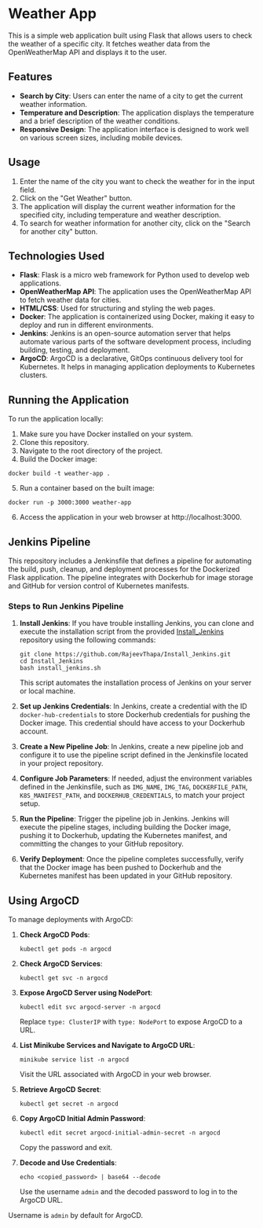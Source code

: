 # Weather App

This is a simple web application built using Flask that allows users to check the weather of a specific city. It fetches weather data from the OpenWeatherMap API and displays it to the user.

## Features

- **Search by City**: Users can enter the name of a city to get the current weather information.
- **Temperature and Description**: The application displays the temperature and a brief description of the weather conditions.
- **Responsive Design**: The application interface is designed to work well on various screen sizes, including mobile devices.

## Usage

1. Enter the name of the city you want to check the weather for in the input field.
2. Click on the "Get Weather" button.
3. The application will display the current weather information for the specified city, including temperature and weather description.
4. To search for weather information for another city, click on the "Search for another city" button.

## Technologies Used

- **Flask**: Flask is a micro web framework for Python used to develop web applications.
- **OpenWeatherMap API**: The application uses the OpenWeatherMap API to fetch weather data for cities.
- **HTML/CSS**: Used for structuring and styling the web pages.
- **Docker**: The application is containerized using Docker, making it easy to deploy and run in different environments.
- **Jenkins**: Jenkins is an open-source automation server that helps automate various parts of the software development process, including building, testing, and deployment.
- **ArgoCD**: ArgoCD is a declarative, GitOps continuous delivery tool for Kubernetes. It helps in managing application deployments to Kubernetes clusters.

## Running the Application

To run the application locally:

1. Make sure you have Docker installed on your system.
2. Clone this repository.
3. Navigate to the root directory of the project.
4. Build the Docker image:

```
docker build -t weather-app .
```

5. Run a container based on the built image:

```
docker run -p 3000:3000 weather-app
```

6. Access the application in your web browser at http://localhost:3000.


## Jenkins Pipeline

This repository includes a Jenkinsfile that defines a pipeline for automating the build, push, cleanup, and deployment processes for the Dockerized Flask application. The pipeline integrates with Dockerhub for image storage and GitHub for version control of Kubernetes manifests.

### Steps to Run Jenkins Pipeline

1. **Install Jenkins**: If you have trouble installing Jenkins, you can clone and execute the installation script from the provided [Install_Jenkins](https://github.com/RajeevThapa/Install_Jenkins) repository using the following commands:
    ```
    git clone https://github.com/RajeevThapa/Install_Jenkins.git
    cd Install_Jenkins
    bash install_jenkins.sh
    ```
    This script automates the installation process of Jenkins on your server or local machine.

2. **Set up Jenkins Credentials**: In Jenkins, create a credential with the ID `docker-hub-credentials` to store Dockerhub credentials for pushing the Docker image. This credential should have access to your Dockerhub account.

3. **Create a New Pipeline Job**: In Jenkins, create a new pipeline job and configure it to use the pipeline script defined in the Jenkinsfile located in your project repository.

4. **Configure Job Parameters**: If needed, adjust the environment variables defined in the Jenkinsfile, such as `IMG_NAME`, `IMG_TAG`, `DOCKERFILE_PATH`, `K8S_MANIFEST_PATH`, and `DOCKERHUB_CREDENTIALS`, to match your project setup.

5. **Run the Pipeline**: Trigger the pipeline job in Jenkins. Jenkins will execute the pipeline stages, including building the Docker image, pushing it to Dockerhub, updating the Kubernetes manifest, and committing the changes to your GitHub repository.

6. **Verify Deployment**: Once the pipeline completes successfully, verify that the Docker image has been pushed to Dockerhub and the Kubernetes manifest has been updated in your GitHub repository.

## Using ArgoCD

To manage deployments with ArgoCD:

1. **Check ArgoCD Pods**:
    ```
    kubectl get pods -n argocd
    ```

2. **Check ArgoCD Services**:
    ```
    kubectl get svc -n argocd
    ```

3. **Expose ArgoCD Server using NodePort**:
    ```
    kubectl edit svc argocd-server -n argocd
    ```
    Replace `type: ClusterIP` with `type: NodePort` to expose ArgoCD to a URL.

4. **List Minikube Services and Navigate to ArgoCD URL**:
    ```
    minikube service list -n argocd
    ```
    Visit the URL associated with ArgoCD in your web browser.

5. **Retrieve ArgoCD Secret**:
    ```
    kubectl get secret -n argocd
    ```

6. **Copy ArgoCD Initial Admin Password**:
    ```
    kubectl edit secret argocd-initial-admin-secret -n argocd
    ```
    Copy the password and exit.

7. **Decode and Use Credentials**:
    ```
    echo <copied_password> | base64 --decode
    ```
    Use the username `admin` and the decoded password to log in to the ArgoCD URL. 

Username is `admin` by default for ArgoCD.
